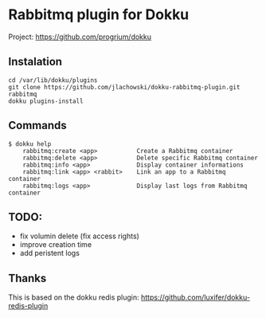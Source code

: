 Rabbitmq plugin for Dokku
=========================

Project: https://github.com/progrium/dokku

Instalation
-----------
```
cd /var/lib/dokku/plugins
git clone https://github.com/jlachowski/dokku-rabbitmq-plugin.git rabbitmq
dokku plugins-install
```

Commands
--------
```
$ dokku help
    rabbitmq:create <app>           Create a Rabbitmq container
    rabbitmq:delete <app>           Delete specific Rabbitmq container
    rabbitmq:info <app>             Display container informations
    rabbitmq:link <app> <rabbit>    Link an app to a Rabbitmq container
    rabbitmq:logs <app>             Display last logs from Rabbitmq container
```

TODO:
-----
- fix volumin delete (fix access rights)
- improve creation time
- add peristent logs

Thanks
------
This is based on the dokku redis plugin: https://github.com/luxifer/dokku-redis-plugin
